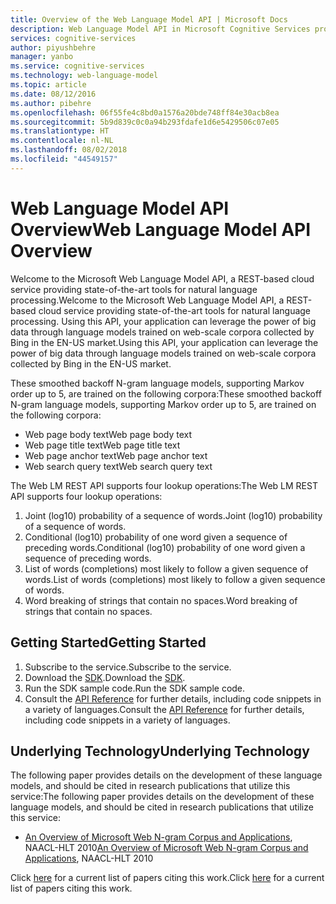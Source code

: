 ```yaml
---
title: Overview of the Web Language Model API | Microsoft Docs
description: Web Language Model API in Microsoft Cognitive Services provides state-of-the-art tools for natural language processing.
services: cognitive-services
author: piyushbehre
manager: yanbo
ms.service: cognitive-services
ms.technology: web-language-model
ms.topic: article
ms.date: 08/12/2016
ms.author: pibehre
ms.openlocfilehash: 06f55fe4c8bd0a1576a20bde748ff84e30acb8ea
ms.sourcegitcommit: 5b9d839c0c0a94b293fdafe1d6e5429506c07e05
ms.translationtype: HT
ms.contentlocale: nl-NL
ms.lasthandoff: 08/02/2018
ms.locfileid: "44549157"
---
```

# <a name="web-language-model-api-overview"></a><span data-ttu-id="bc0d4-103">Web Language Model API Overview</span><span class="sxs-lookup"><span data-stu-id="bc0d4-103">Web Language Model API Overview</span></span>

<span data-ttu-id="bc0d4-104">Welcome to the Microsoft Web Language Model API, a REST-based cloud service providing state-of-the-art tools for natural language processing.</span><span class="sxs-lookup"><span data-stu-id="bc0d4-104">Welcome to the Microsoft Web Language Model API, a REST-based cloud service providing state-of-the-art tools for natural language processing.</span></span> <span data-ttu-id="bc0d4-105">Using this API, your application can leverage the power of big data through language models trained on web-scale corpora collected by Bing in the EN-US market.</span><span class="sxs-lookup"><span data-stu-id="bc0d4-105">Using this API, your application can leverage the power of big data through language models trained on web-scale corpora collected by Bing in the EN-US market.</span></span> 

<span data-ttu-id="bc0d4-106">These smoothed backoff N-gram language models, supporting Markov order up to 5, are trained on the following corpora:</span><span class="sxs-lookup"><span data-stu-id="bc0d4-106">These smoothed backoff N-gram language models, supporting Markov order up to 5, are trained on the following corpora:</span></span> 

- <span data-ttu-id="bc0d4-107">Web page body text</span><span class="sxs-lookup"><span data-stu-id="bc0d4-107">Web page body text</span></span> 
- <span data-ttu-id="bc0d4-108">Web page title text</span><span class="sxs-lookup"><span data-stu-id="bc0d4-108">Web page title text</span></span> 
- <span data-ttu-id="bc0d4-109">Web page anchor text</span><span class="sxs-lookup"><span data-stu-id="bc0d4-109">Web page anchor text</span></span> 
- <span data-ttu-id="bc0d4-110">Web search query text</span><span class="sxs-lookup"><span data-stu-id="bc0d4-110">Web search query text</span></span> 

<span data-ttu-id="bc0d4-111">The Web LM REST API supports four lookup operations:</span><span class="sxs-lookup"><span data-stu-id="bc0d4-111">The Web LM REST API supports four lookup operations:</span></span>

1. <span data-ttu-id="bc0d4-112">Joint (log10) probability of a sequence of words.</span><span class="sxs-lookup"><span data-stu-id="bc0d4-112">Joint (log10) probability of a sequence of words.</span></span>  
2. <span data-ttu-id="bc0d4-113">Conditional (log10) probability of one word given a sequence of preceding words.</span><span class="sxs-lookup"><span data-stu-id="bc0d4-113">Conditional (log10) probability of one word given a sequence of preceding words.</span></span> 
3. <span data-ttu-id="bc0d4-114">List of words (completions) most likely to follow a given sequence of words.</span><span class="sxs-lookup"><span data-stu-id="bc0d4-114">List of words (completions) most likely to follow a given sequence of words.</span></span> 
4. <span data-ttu-id="bc0d4-115">Word breaking of strings that contain no spaces.</span><span class="sxs-lookup"><span data-stu-id="bc0d4-115">Word breaking of strings that contain no spaces.</span></span> 

## <a name="getting-started"></a><span data-ttu-id="bc0d4-116">Getting Started</span><span class="sxs-lookup"><span data-stu-id="bc0d4-116">Getting Started</span></span>

1. <span data-ttu-id="bc0d4-117">Subscribe to the service.</span><span class="sxs-lookup"><span data-stu-id="bc0d4-117">Subscribe to the service.</span></span>
2. <span data-ttu-id="bc0d4-118">Download the [SDK](https://www.github.com/microsoft/cognitive-weblm-windows).</span><span class="sxs-lookup"><span data-stu-id="bc0d4-118">Download the [SDK](https://www.github.com/microsoft/cognitive-weblm-windows).</span></span>
3. <span data-ttu-id="bc0d4-119">Run the SDK sample code.</span><span class="sxs-lookup"><span data-stu-id="bc0d4-119">Run the SDK sample code.</span></span> 
4. <span data-ttu-id="bc0d4-120">Consult the [API Reference](https://westus.dev.cognitive.microsoft.com/docs/services/55de9ca4e597ed1fd4e2f104) for further details, including code snippets in a variety of languages.</span><span class="sxs-lookup"><span data-stu-id="bc0d4-120">Consult the [API Reference](https://westus.dev.cognitive.microsoft.com/docs/services/55de9ca4e597ed1fd4e2f104) for further details, including code snippets in a variety of languages.</span></span>


## <a name="underlying-technology"></a><span data-ttu-id="bc0d4-121">Underlying Technology</span><span class="sxs-lookup"><span data-stu-id="bc0d4-121">Underlying Technology</span></span>

<span data-ttu-id="bc0d4-122">The following paper provides details on the development of these language models, and should be cited in research publications that utilize this service:</span><span class="sxs-lookup"><span data-stu-id="bc0d4-122">The following paper provides details on the development of these language models, and should be cited in research publications that utilize this service:</span></span>

* <span data-ttu-id="bc0d4-123">[An Overview of Microsoft Web N-gram Corpus and Applications](http://research.microsoft.com/apps/pubs/default.aspx?id=130762), NAACL-HLT 2010</span><span class="sxs-lookup"><span data-stu-id="bc0d4-123">[An Overview of Microsoft Web N-gram Corpus and Applications](http://research.microsoft.com/apps/pubs/default.aspx?id=130762), NAACL-HLT 2010</span></span>

<span data-ttu-id="bc0d4-124">Click [here](https://academic.microsoft.com/#/search?iq=And%28Ty%3D'0'%2CRId%3D2145833060%29&q=papers%20citing%20an%20overview%20of%20microsoft%20web%20n%20gram%20corpus%20and%20applications&filters=&from=0&sort=0) for a current list of papers citing this work.</span><span class="sxs-lookup"><span data-stu-id="bc0d4-124">Click [here](https://academic.microsoft.com/#/search?iq=And%28Ty%3D'0'%2CRId%3D2145833060%29&q=papers%20citing%20an%20overview%20of%20microsoft%20web%20n%20gram%20corpus%20and%20applications&filters=&from=0&sort=0) for a current list of papers citing this work.</span></span>
